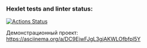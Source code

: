### Hexlet tests and linter status:
[![Actions Status](https://github.com/ivasha89/php-phpunit-testing-project-75/actions/workflows/hexlet-check.yml/badge.svg)](https://github.com/ivasha89/php-phpunit-testing-project-75/actions)


Демонстрационный проект:
https://asciinema.org/a/DC9EjwFJgL3gjAKWLOfbfpl5Y